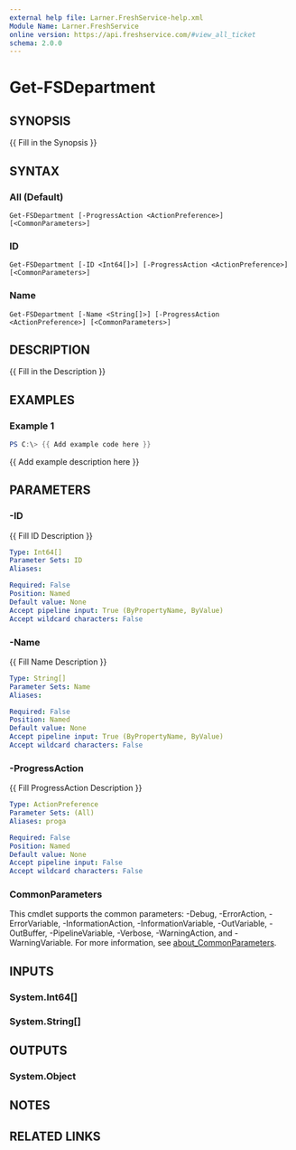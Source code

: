 ```yaml
---
external help file: Larner.FreshService-help.xml
Module Name: Larner.FreshService
online version: https://api.freshservice.com/#view_all_ticket
schema: 2.0.0
---
```


# Get-FSDepartment

## SYNOPSIS

{{ Fill in the Synopsis }}

## SYNTAX

### All (Default)

```text
Get-FSDepartment [-ProgressAction <ActionPreference>] [<CommonParameters>]
```

### ID

```text
Get-FSDepartment [-ID <Int64[]>] [-ProgressAction <ActionPreference>] [<CommonParameters>]
```

### Name

```text
Get-FSDepartment [-Name <String[]>] [-ProgressAction <ActionPreference>] [<CommonParameters>]
```

## DESCRIPTION

{{ Fill in the Description }}

## EXAMPLES

### Example 1

```powershell
PS C:\> {{ Add example code here }}
```

{{ Add example description here }}

## PARAMETERS

### -ID

{{ Fill ID Description }}

```yaml
Type: Int64[]
Parameter Sets: ID
Aliases:

Required: False
Position: Named
Default value: None
Accept pipeline input: True (ByPropertyName, ByValue)
Accept wildcard characters: False
```

### -Name

{{ Fill Name Description }}

```yaml
Type: String[]
Parameter Sets: Name
Aliases:

Required: False
Position: Named
Default value: None
Accept pipeline input: True (ByPropertyName, ByValue)
Accept wildcard characters: False
```

### -ProgressAction

{{ Fill ProgressAction Description }}

```yaml
Type: ActionPreference
Parameter Sets: (All)
Aliases: proga

Required: False
Position: Named
Default value: None
Accept pipeline input: False
Accept wildcard characters: False
```

### CommonParameters

This cmdlet supports the common parameters: -Debug, -ErrorAction, -ErrorVariable, -InformationAction, -InformationVariable, -OutVariable, -OutBuffer, -PipelineVariable, -Verbose, -WarningAction, and -WarningVariable. For more information, see [about_CommonParameters](http://go.microsoft.com/fwlink/?LinkID=113216).

## INPUTS

### System.Int64[]

### System.String[]

## OUTPUTS

### System.Object

## NOTES

## RELATED LINKS
